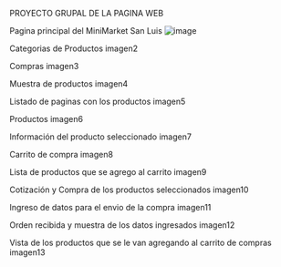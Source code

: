 PROYECTO GRUPAL DE LA PAGINA WEB

Pagina principal del MiniMarket San Luis
![image](https://github.com/juancarlos5623/wordpress/assets/127963030/7bb0692b-5309-45b0-922c-dd1c6a494392)



Categorias de Productos
imagen2

Compras
imagen3

Muestra de productos
imagen4

Listado de paginas con los productos
imagen5

Productos
imagen6

Información del producto seleccionado
imagen7

Carrito de compra
imagen8

Lista de productos que se agrego al carrito
imagen9

Cotización y Compra de los productos seleccionados
imagen10

Ingreso de datos para el envio de la compra
imagen11

Orden recibida y muestra de los datos ingresados
imagen12

Vista de los productos que se le van agregando al carrito de compras
imagen13

